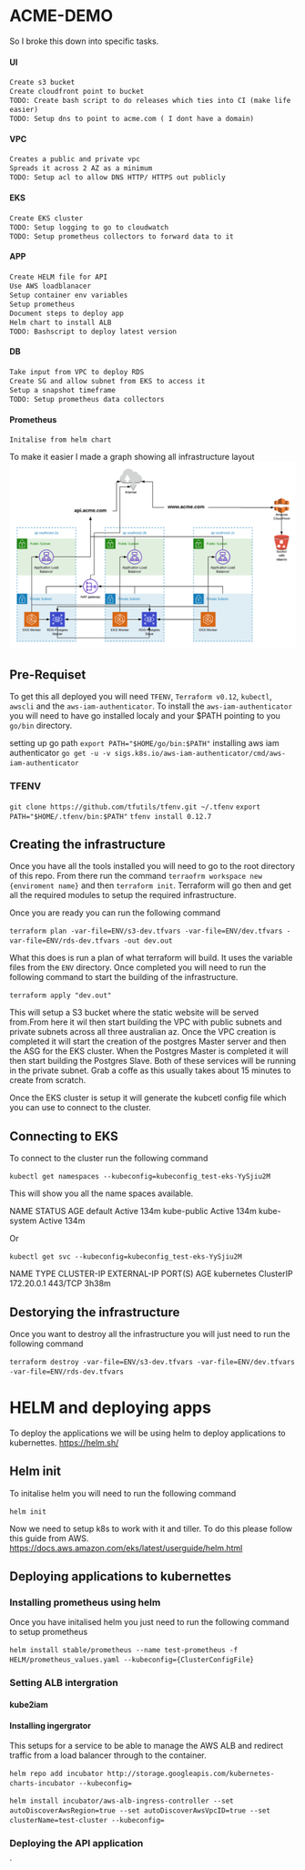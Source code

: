 # ACME-DEMO

So I broke this down into specific tasks.

#### UI
	Create s3 bucket
	Create cloudfront point to bucket 
	TODO: Create bash script to do releases which ties into CI (make life easier)
	TODO: Setup dns to point to acme.com ( I dont have a domain)

#### VPC
	Creates a public and private vpc
	Spreads it across 2 AZ as a minimum
	TODO: Setup acl to allow DNS HTTP/ HTTPS out publicly

#### EKS
	Create EKS cluster 
	TODO: Setup logging to go to cloudwatch 
	TODO: Setup prometheus collectors to forward data to it 

#### APP
	Create HELM file for API
	Use AWS loadblanacer
	Setup container env variables
	Setup prometheus 
	Document steps to deploy app 
	Helm chart to install ALB 
	TODO: Bashscript to deploy latest version

#### DB
	Take input from VPC to deploy RDS 
	Create SG and allow subnet from EKS to access it 
	Setup a snapshot timeframe
	TODO: Setup prometheus data collectors

#### Prometheus
	Initalise from helm chart

To make it easier I made a graph showing all infrastructure layout
![alt text](Images/AWS.png "AWS Dev enviroment")


## Pre-Requiset  
To get this all deployed you will need `TFENV`, `Terraform v0.12`, `kubectl`, `awscli` and the `aws-iam-authenticator`. To install the `aws-iam-authenticator` you will need to have go installed localy and your $PATH pointing to you `go/bin` directory.

setting up go path
`export PATH="$HOME/go/bin:$PATH"`
installing aws iam authenticator
`go get -u -v sigs.k8s.io/aws-iam-authenticator/cmd/aws-iam-authenticator`

### TFENV

`git clone https://github.com/tfutils/tfenv.git ~/.tfenv`
`export PATH="$HOME/.tfenv/bin:$PATH"`
`tfenv install 0.12.7` 

## Creating the infrastructure 

Once you have all the tools installed you will need to go to the root directory of this repo. From there run the command `terraofrm workspace new {enviroment name}` and then `terraform init`. Terraform will go then and get all the required modules to setup the required infrastructure.

Once you are ready you can run the following command 

`terraform plan -var-file=ENV/s3-dev.tfvars -var-file=ENV/dev.tfvars -var-file=ENV/rds-dev.tfvars -out dev.out`

What this does is run a plan of what terraform will build. It uses the variable files from the `ENV` directory. Once completed you will need to run the following command to start the building of the infrastructure.

`terraform apply "dev.out"`

This will setup a S3 bucket where the static website will be served from.From here it wil then start building the VPC with public subnets and private subnets across all three australian az. 
Once the VPC creation is completed it will start the creation of the postgres Master server and then the ASG for the EKS cluster. When the Postgres Master is completed it will then start building the Postgres Slave. Both of these services will be running  in the private subnet. Grab a coffe as this usually takes about 15 minutes to create from scratch.

Once the EKS cluster is setup it will generate the kubcetl config file which you can use to connect to the cluster.

## Connecting to EKS

To connect to the cluster run the following command 

`kubectl get namespaces --kubeconfig=kubeconfig_test-eks-YySjiu2M`

This will show you all the name spaces available.

NAME          STATUS   AGE
default       Active   134m
kube-public   Active   134m
kube-system   Active   134m

Or 

`kubectl get svc --kubeconfig=kubeconfig_test-eks-YySjiu2M`

NAME         TYPE        CLUSTER-IP   EXTERNAL-IP   PORT(S)   AGE
kubernetes   ClusterIP   172.20.0.1   <none>        443/TCP   3h38m


## Destorying the infrastructure 

Once you want to destroy all the infrastructure you will just need to run the following command

`terraform destroy -var-file=ENV/s3-dev.tfvars -var-file=ENV/dev.tfvars -var-file=ENV/rds-dev.tfvars`

# HELM and deploying apps 

To deploy the applications we will be using helm to deploy applications to kubernettes. https://helm.sh/

## Helm init 

To initalise helm you will need to run the following command

`helm init`

Now we need to setup k8s to work with it and tiller. To do this please follow this guide from AWS.
https://docs.aws.amazon.com/eks/latest/userguide/helm.html

## Deploying applications to kubernettes

### Installing prometheus using helm

Once you have initalised helm you just need to run the following command to setup prometheus

`helm install stable/prometheus --name test-prometheus -f HELM/prometheus_values.yaml --kubeconfig={ClusterConfigFile}`

### Setting ALB intergration

#### kube2iam

#### Installing ingergrator 
This setups for a service to be able to manage the AWS ALB and redirect traffic from a load balancer through to the container. 

`helm repo add incubator http://storage.googleapis.com/kubernetes-charts-incubator --kubeconfig=`

`helm install incubator/aws-alb-ingress-controller --set autoDiscoverAwsRegion=true --set autoDiscoverAwsVpcID=true --set clusterName=test-cluster --kubeconfig=`

### Deploying the API application

`
